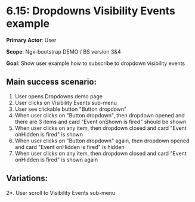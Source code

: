 6.15: Dropdowns Visibility Events example
=========================================
**Primary Actor**: User

**Scope**: Ngx-bootstrap DEMO / BS version 3&4

**Goal**: Show user example how to subscribe to dropdown visibility events

Main success scenario:
----------------------
1. User opens Dropdowns demo page
2. User clicks on Visibility Events sub-menu
3. User see clickable button "Button dropdown"
4. When user clicks on "Button dropdown", then dropdown opened and there are 3 items and card "Event onShown is fired" should be shown
5. When user clicks on any item, then dropdown closed and card "Event onHidden is fired" is shown
6. When user clicks on "Button dropdown" again, then dropdown opened and card "Event onHidden is fired" is hidden
7. When user clicks on any item, then dropdown closed and card "Event onHidden is fired" is shown again

Variations:
-----------
2*. User scroll to Visibility Events sub-menu
